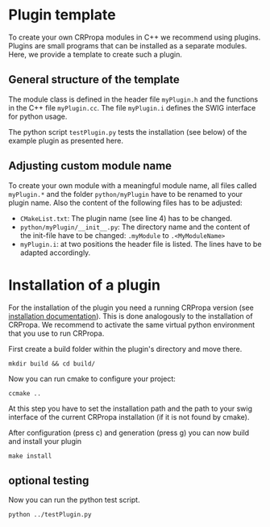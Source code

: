 # Plugin template

To create your own CRPropa modules in C++ we recommend using plugins. Plugins are small programs that can be installed as a separate modules. 
Here, we provide a template to create such a plugin. 

## General structure of the template
The module class is defined in the header file `myPlugin.h` and the functions in the C++ file `myPlugin.cc`. The file `myPlugin.i` defines the SWIG interface for python usage. 

The python script `testPlugin.py` tests the installation (see below) of the example plugin as presented here.

## Adjusting custom module name
To create your own module with a meaningful module name, all files called `myPlugin.*` and the folder `python/myPlugin` have to be renamed to your plugin name. Also the content of the following files has to be adjusted: 
- `CMakeList.txt`:  The plugin name (see line 4) has to be changed.
- `python/myPlugin/__init__.py`: The directory name and the content of the init-file have to be changed: `.myModule` to `.<MyModuleName>`
- `myPlugin.i`: at two positions the header file is listed. The lines have to be adapted accordingly. 

# Installation of a plugin
For the installation of the plugin you need a running CRPropa version (see [installation documentation](https://crpropa.github.io/CRPropa3/pages/Installation.html)).
This is done analogously to the installation of CRPropa. We recommend to activate the same virtual python environment that you use to run CRPropa.

First create a build folder within the plugin's directory and move there.

    mkdir build && cd build/

Now you can run cmake to configure your project:

    ccmake ..

At this step you have to set the installation path and the path to your swig interface of the current CRPropa installation (if it is not found by cmake).

After configuration (press c) and generation (press g) you can now build and install your plugin

    make install


## optional testing
Now you can run the python test script. 

    python ../testPlugin.py